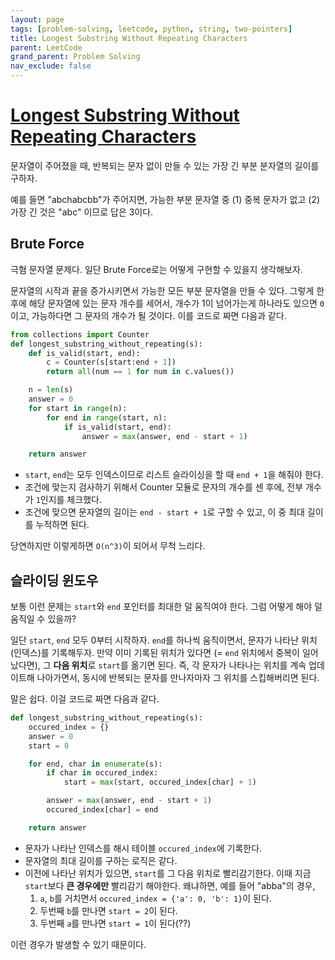 ```yaml
---
layout: page
tags: [problem-solving, leetcode, python, string, two-pointers]
title: Longest Substring Without Repeating Characters
parent: LeetCode
grand_parent: Problem Solving
nav_exclude: false
---
```


# [Longest Substring Without Repeating Characters](https://leetcode.com/problems/longest-substring-without-repeating-characters/)
 문자열이 주어졌을 때, 반복되는 문자 없이 만들 수 있는 가장 긴 부분
 분자열의 길이를 구하자.

 예를 들면 "abchabcbb"가 주어지면, 가능한 부분 문자열 중 (1) 중복
 문자가 없고 (2) 가장 긴 것은 "abc" 이므로 답은 3이다.

## Brute Force
 극혐 문자열 문제다. 일단 Brute Force로는 어떻게 구현할 수 있을지
 생각해보자.

 문자열의 시작과 끝을 증가시키면서 가능한 모든 부분 문자열을 만들 수
 있다. 그렇게 한 후에 해당 문자열에 있는 문자 개수를 세어서, 개수가
 1이 넘어가는게 하나라도 있으면 `0`이고, 가능하다면 그 문자의 개수가
 될 것이다. 이를 코드로 짜면 다음과 같다.

```python
from collections import Counter
def longest_substring_without_repeating(s):
    def is_valid(start, end):
        c = Counter(s[start:end + 1])
        return all(num == 1 for num in c.values())

    n = len(s)
    answer = 0
    for start in range(n):
        for end in range(start, n):
            if is_valid(start, end):
                answer = max(answer, end - start + 1)

    return answer
```

 - `start`, `end`는 모두 인덱스이므로 리스트 슬라이싱을 할 때 `end +
   1`을 해줘야 한다.
 - 조건에 맞는지 검사하기 위해서 Counter 모듈로 문자의 개수를 센 후에,
   전부 개수가 `1`인지를 체크했다.
 - 조건에 맞으면 문자열의 길이는 `end - start + 1`로 구할 수 있고, 이
   중 최대 길이를 누적하면 된다.

 당연하지만 이렇게하면 `O(n^3)`이 되어서 무척 느리다.


## 슬라이딩 윈도우
 보통 이런 문제는 `start`와 `end` 포인터를 최대한 덜 움직여야
 한다. 그럼 어떻게 해야 덜 움직일 수 있을까?

 일단 `start`, `end` 모두 0부터 시작하자. `end`를 하나씩 움직이면서,
 문자가 나타난 위치(인덱스)를 기록해두자. 만약 이미 기록된 위치가
 있다면 (= `end` 위치에서 중복이 일어났다면), 그 **다음 위치**로
 `start`를 옮기면 된다. 즉, 각 문자가 나타나는 위치를 계속 업데이트해
 나아가면서, 동시에 반복되는 문자를 만나자마자 그 위치를 스킵해버리면
 된다.

 말은 쉽다. 이걸 코드로 짜면 다음과 같다.

```python
def longest_substring_without_repeating(s):
    occured_index = {}
    answer = 0
    start = 0

    for end, char in enumerate(s):
        if char in occured_index:
            start = max(start, occured_index[char] + 1)

        answer = max(answer, end - start + 1)
        occured_index[char] = end

    return answer
```
 - 문자가 나타난 인덱스를 해시 테이블 `occured_index`에 기록한다.
 - 문자열의 최대 길이를 구하는 로직은 같다.
 - 이전에 나타난 위치가 있으면, `start`를 그 다음 위치로
   빨리감기한다. 이때 지금 `start`보다 **큰 경우에만** 빨리감기
   해야한다. 왜냐하면, 예를 들어 "abba"의 경우,
     1. `a`, `b`를 거치면서 `occured_index = {'a': 0,
        'b': 1}`이 된다.
     2. 두번째 `b`를 만나면 `start = 2`이 된다.
     3. 두번째 `a`를 만나면 `start = 1`이 된다(??)

 이런 경우가 발생할 수 있기 때문이다.
